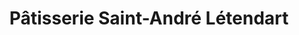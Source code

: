 ---
title: "Pâtisserie Saint-André Létendart"
url: /pau/patisserie-saint-andre-letendart/
shop: pâtisserie
---